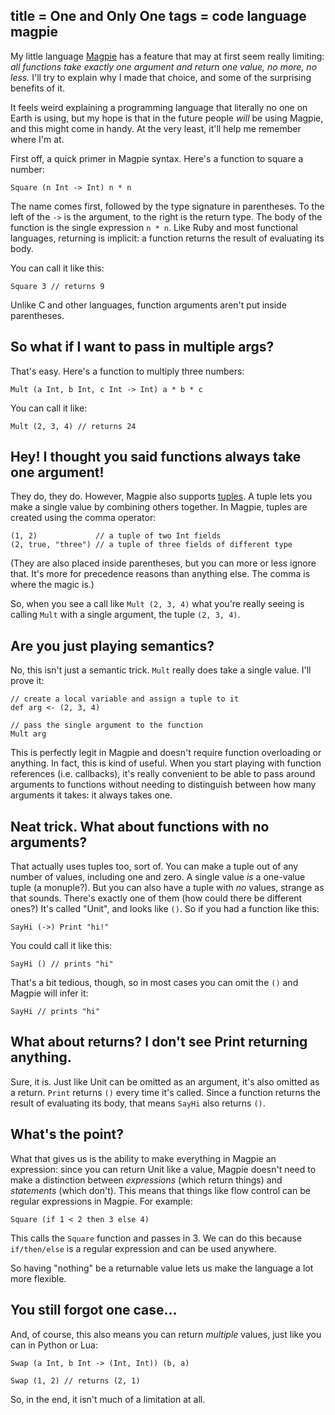 title = One and Only One
tags = code language magpie
---
My little language [Magpie](http://bitbucket.org/munificent/magpie/) has a feature that may at first seem really
limiting: _all functions take exactly one argument and return one value, no
more, no less._ I'll try to explain why I made that choice, and some of the
surprising benefits of it.


It feels weird explaining a programming language that literally no one on
Earth is using, but my hope is that in the future people _will_ be using
Magpie, and this might come in handy. At the very least, it'll help me
remember where I'm at.

First off, a quick primer in Magpie syntax. Here's a function to square a
number:



    Square (n Int -> Int) n * n


The name comes first, followed by the type signature in parentheses. To the
left of the `->` is the argument, to the right is the return type. The body of
the function is the single expression `n * n`. Like Ruby and most functional
languages, returning is implicit: a function returns the result of evaluating
its body.

You can call it like this:



    Square 3 // returns 9


Unlike C and other languages, function arguments aren't put inside
parentheses.

## So what if I want to pass in multiple args?

That's easy. Here's a function to multiply three numbers:



    Mult (a Int, b Int, c Int -> Int) a * b * c


You can call it like:



    Mult (2, 3, 4) // returns 24


## Hey! I thought you said functions always take one argument!

They do, they do. However, Magpie also supports [tuples](http://en.wikipedia.org/wiki/Tuple). A tuple lets you
make a single value by combining others together. In Magpie, tuples are
created using the comma operator:



    (1, 2)             // a tuple of two Int fields
    (2, true, "three") // a tuple of three fields of different type


(They are also placed inside parentheses, but you can more or less ignore
that. It's more for precedence reasons than anything else. The comma is where
the magic is.)

So, when you see a call like `Mult (2, 3, 4)` what you're really seeing is
calling `Mult` with a single argument, the tuple `(2, 3, 4)`.

## Are you just playing semantics?

No, this isn't just a semantic trick. `Mult` really does take a single value.
I'll prove it:



    // create a local variable and assign a tuple to it
    def arg <- (2, 3, 4)

    // pass the single argument to the function
    Mult arg


This is perfectly legit in Magpie and doesn't require function overloading or
anything. In fact, this is kind of useful. When you start playing with
function references (i.e. callbacks), it's really convenient to be able to
pass around arguments to functions without needing to distinguish between how
many arguments it takes: it always takes one.

## Neat trick. What about functions with no arguments?

That actually uses tuples too, sort of. You can make a tuple out of any number
of values, including one and zero. A single value _is_ a one-value tuple (a
monuple?). But you can also have a tuple with _no_ values, strange as that
sounds. There's exactly one of them (how could there be different ones?) It's
called "Unit", and looks like `()`. So if you had a function like this:



    SayHi (->) Print "hi!"


You could call it like this:



    SayHi () // prints "hi"


That's a bit tedious, though, so in most cases you can omit the `()` and
Magpie will infer it:



    SayHi // prints "hi"


## What about returns? I don't see Print returning anything.

Sure, it is. Just like Unit can be omitted as an argument, it's also omitted
as a return. `Print` returns `()` every time it's called. Since a function
returns the result of evaluating its body, that means `SayHi` also returns
`()`.

## What's the point?

What that gives us is the ability to make everything in Magpie an expression:
since you can return Unit like a value, Magpie doesn't need to make a
distinction between _expressions_ (which return things) and _statements_
(which don't). This means that things like flow control can be regular
expressions in Magpie. For example:



    Square (if 1 < 2 then 3 else 4)


This calls the `Square` function and passes in 3. We can do this because
`if/then/else` is a regular expression and can be used anywhere.

So having "nothing" be a returnable value lets us make the language a lot more
flexible.

## You still forgot one case…

And, of course, this also means you can return _multiple_ values, just like
you can in Python or Lua:



    Swap (a Int, b Int -> (Int, Int)) (b, a)

    Swap (1, 2) // returns (2, 1)


So, in the end, it isn't much of a limitation at all.
